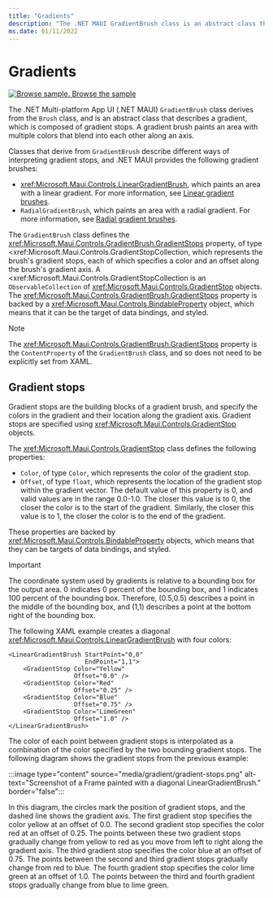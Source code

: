 ```yaml
---
title: "Gradients"
description: "The .NET MAUI GradientBrush class is an abstract class that describes a gradient, composed of gradient stops."
ms.date: 01/11/2022
---
```


# Gradients

[![Browse sample.](~/media/code-sample.png) Browse the sample](/samples/dotnet/maui-samples/userinterface-brushes)

The .NET Multi-platform App UI (.NET MAUI) `GradientBrush` class derives from the `Brush` class, and is an abstract class that describes a gradient, which is composed of gradient stops. A gradient brush paints an area with multiple colors that blend into each other along an axis.

Classes that derive from `GradientBrush` describe different ways of interpreting gradient stops, and .NET MAUI provides the following gradient brushes:

- <xref:Microsoft.Maui.Controls.LinearGradientBrush>, which paints an area with a linear gradient. For more information, see [Linear gradient brushes](lineargradient.md).
- `RadialGradientBrush`, which paints an area with a radial gradient. For more information, see [Radial gradient brushes](radialgradient.md).

The `GradientBrush` class defines the <xref:Microsoft.Maui.Controls.GradientBrush.GradientStops> property, of type <xref:Microsoft.Maui.Controls.GradientStopCollection, which represents the brush's gradient stops, each of which specifies a color and an offset along the brush's gradient axis. A <xref:Microsoft.Maui.Controls.GradientStopCollection is an `ObservableCollection` of <xref:Microsoft.Maui.Controls.GradientStop> objects. The <xref:Microsoft.Maui.Controls.GradientBrush.GradientStops> property is backed by a <xref:Microsoft.Maui.Controls.BindableProperty> object, which means that it can be the target of data bindings, and styled.

> [!NOTE]
> The <xref:Microsoft.Maui.Controls.GradientBrush.GradientStops> property is the `ContentProperty` of the `GradientBrush` class, and so does not need to be explicitly set from XAML.

## Gradient stops

Gradient stops are the building blocks of a gradient brush, and specify the colors in the gradient and their location along the gradient axis. Gradient stops are specified using <xref:Microsoft.Maui.Controls.GradientStop> objects.

The <xref:Microsoft.Maui.Controls.GradientStop> class defines the following properties:

- `Color`, of type `Color`, which represents the color of the gradient stop.
- `Offset`, of type `float`, which represents the location of the gradient stop within the gradient vector. The default value of this property is 0, and valid values are in the range 0.0-1.0. The closer this value is to 0, the closer the color is to the start of the gradient. Similarly, the closer this value is to 1, the closer the color is to the end of the gradient.

These properties are backed by <xref:Microsoft.Maui.Controls.BindableProperty> objects, which means that they can be targets of data bindings, and styled.

> [!IMPORTANT]
> The coordinate system used by gradients is relative to a bounding box for the output area. 0 indicates 0 percent of the bounding box, and 1 indicates 100 percent of the bounding box. Therefore, (0.5,0.5) describes a point in the middle of the bounding box, and (1,1) describes a point at the bottom right of the bounding box.

The following XAML example creates a diagonal <xref:Microsoft.Maui.Controls.LinearGradientBrush> with four colors:

```xaml
<LinearGradientBrush StartPoint="0,0"
                     EndPoint="1,1">
    <GradientStop Color="Yellow"
                  Offset="0.0" />
    <GradientStop Color="Red"
                  Offset="0.25" />
    <GradientStop Color="Blue"
                  Offset="0.75" />             
    <GradientStop Color="LimeGreen"
                  Offset="1.0" />
</LinearGradientBrush>                                                       
```

The color of each point between gradient stops is interpolated as a combination of the color specified by the two bounding gradient stops. The following diagram shows the gradient stops from the previous example:

:::image type="content" source="media/gradient/gradient-stops.png" alt-text="Screenshot of a Frame painted with a diagonal LinearGradientBrush." border="false":::

In this diagram, the circles mark the position of gradient stops, and the dashed line shows the gradient axis. The first gradient stop specifies the color yellow at an offset of 0.0. The second gradient stop specifies the color red at an offset of 0.25. The points between these two gradient stops gradually change from yellow to red as you move from left to right along the gradient axis. The third gradient stop specifies the color blue at an offset of 0.75. The points between the second and third gradient stops gradually change from red to blue. The fourth gradient stop specifies the color lime green at an offset of 1.0. The points between the third and fourth gradient stops gradually change from blue to lime green.

